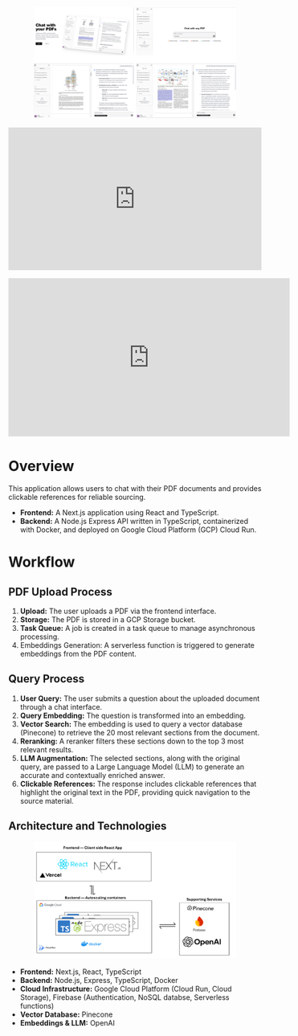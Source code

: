 <div align="center">
    <img src="https://github.com/ClayNdugga/saas-client/blob/main/public/demogrid.png" alt="Screenshot Grid of App Pages" style="max-width:80%;"/> 
</div> 
<div align="center" style="margin-top: 1rem; margin-bottom: 1rem;">  
    <div style="position: relative; padding-bottom: 56.25%; height: 0;"><iframe style="position: absolute; top: 0; left: 0; width: 100%; height: 100%; border: 0;" src="https://www.tella.tv/video/cm6zgj2fy002r0hla2s2qenqw/embed?b=0&title=0&a=0&loop=0&t=0&muted=0&wt=0" allowfullscreen allowtransparency></iframe>
    </div>
 </div>


<div align="center">
  <iframe width="560" height="315" src="https://www.youtube.com/embed/34jW2MBME0Q" frameborder="0" allowfullscreen></iframe>
</div>


# Overview

This application allows users to chat with their PDF documents and provides clickable references for reliable sourcing.

- **Frontend:** A Next.js application using React and TypeScript.
- **Backend:** A Node.js Express API written in TypeScript, containerized with Docker, and deployed on Google Cloud Platform (GCP) Cloud Run.

# Workflow

## PDF Upload Process

1. **Upload:** The user uploads a PDF via the frontend interface.
2. **Storage:** The PDF is stored in a GCP Storage bucket.
3. **Task Queue:** A job is created in a task queue to manage asynchronous processing.
4. Embeddings Generation: A serverless function is triggered to generate embeddings from the PDF content.

## Query Process

1. **User Query:** The user submits a question about the uploaded document through a chat interface.
2. **Query Embedding:** The question is transformed into an embedding.
3. **Vector Search:** The embedding is used to query a vector database (Pinecone) to retrieve the 20 most relevant sections from the document.
4. **Reranking:** A reranker filters these sections down to the top 3 most relevant results.
5. **LLM Augmentation:** The selected sections, along with the original query, are passed to a Large Language Model (LLM) to generate an accurate and contextually enriched answer.
6. **Clickable References:** The response includes clickable references that highlight the original text in the PDF, providing quick navigation to the source material.

## Architecture and Technologies

<div align="center" style="margin-top: 1rem; margin-bottom: 1rem;">
    <img src="https://github.com/ClayNdugga/saas-client/blob/main/public/RAG Architecture.png" alt="Application Architecture" style="max-width:80%;"/> 
</div>

- **Frontend:** Next.js, React, TypeScript
- **Backend:** Node.js, Express, TypeScript, Docker
- **Cloud Infrastructure:** Google Cloud Platform (Cloud Run, Cloud Storage), Firebase (Authentication, NoSQL databse, Serverless functions)
- **Vector Database:** Pinecone
- **Embeddings & LLM:** OpenAI
